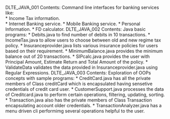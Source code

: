 DLTE_JAVA_001 Contents:
    Command line interfaces for banking services like:
       <br> * Income Tax information.</br>
        * Internet Banking service.
        * Mobile Banking service.
        * Personal Information.
        * FD calculator.
DLTE_JAVA_002 Contents:
    Java basic programs:
        * Debits.java to find number of debits in 10 transactions.
        * IncomeTax.java to allow users to choose between old and new regime tax policy.
        * Insuranceprovider.java lists various insurance policies for users based on their requirement.
        * MinimumBalance.java provides the minimum balance out of 20 transactions.
        * SIPcalc.java provides the user with Principal Amount, Estimate Return and Total Amount of the policy.
        * ValidateData validates the data provided in Insuranceprovider.java using Regular Expressions.
DLTE_JAVA_003 Contents:
    Exploration of OOPs concepts with sample programs:
        * CreditCard.java has all the private members of Class creditCard which is encapsulated having sensetive credentials of credit card user.
        * CustomerSupport.java processes the data of Creditcard.java to perform certain operations, filtering, updating, sorting.
        * Transaction.java also has the private members of Class Transaction encapsulating account older credentials.
        * TransactionAnalyzer.java has a menu driven cli performimg several operations helpful to the user.
